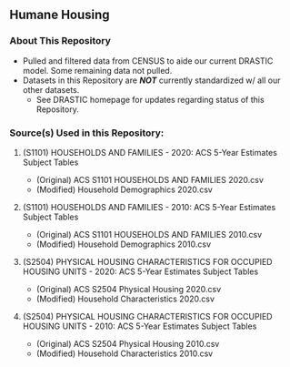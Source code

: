 ## Humane Housing

### About This Repository
* Pulled and filtered data from CENSUS to aide our current DRASTIC model. Some remaining data not pulled.
* Datasets in this Repository are ***NOT*** currently standardized w/ all our other datasets.
    * See DRASTIC homepage for updates regarding status of this Repository.

### Source(s) Used in this Repository:
1. (S1101) HOUSEHOLDS AND FAMILIES - 2020: ACS 5-Year Estimates Subject Tables
    * (Original) ACS S1101 HOUSEHOLDS AND FAMILIES 2020.csv
    * (Modified) Household Demographics 2020.csv

2. (S1101) HOUSEHOLDS AND FAMILIES - 2010: ACS 5-Year Estimates Subject Tables
    * (Original) ACS S1101 HOUSEHOLDS AND FAMILIES 2010.csv
    * (Modified) Household Demographics 2010.csv

3. (S2504) PHYSICAL HOUSING CHARACTERISTICS FOR OCCUPIED HOUSING UNITS - 2020: ACS 5-Year Estimates Subject Tables
    * (Original) ACS S2504 Physical Housing 2020.csv
    * (Modified) Household Characteristics 2020.csv

4. (S2504) PHYSICAL HOUSING CHARACTERISTICS FOR OCCUPIED HOUSING UNITS - 2010: ACS 5-Year Estimates Subject Tables
    * (Original) ACS S2504 Physical Housing 2010.csv
    * (Modified) Household Characteristics 2010.csv
